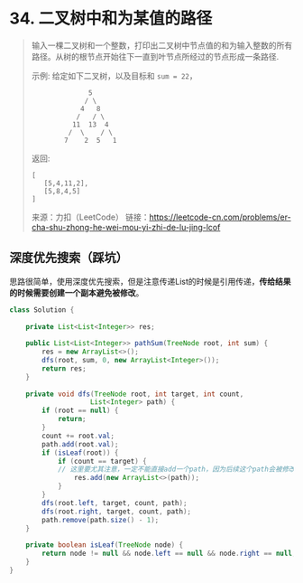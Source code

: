 # 34. 二叉树中和为某值的路径

> 输入一棵二叉树和一个整数，打印出二叉树中节点值的和为输入整数的所有路径。从树的根节点开始往下一直到叶节点所经过的节点形成一条路径.
> 
> 示例:
> 给定如下二叉树，以及目标和 `sum = 22`，
> ```
>               5
>              / \
>             4   8
>            /   / \
>           11  13  4
>          /  \    / \
>         7    2  5   1
> ```
> 返回:
> ```
> [
>    [5,4,11,2],
>    [5,8,4,5]
> ]
> ```
> 来源：力扣（LeetCode）
> 链接：https://leetcode-cn.com/problems/er-cha-shu-zhong-he-wei-mou-yi-zhi-de-lu-jing-lcof

## 深度优先搜索（踩坑）

思路很简单，使用深度优先搜索，但是注意传递List的时候是引用传递，**传给结果的时候需要创建一个副本避免被修改**。

```java
class Solution {
    
    private List<List<Integer>> res;
    
    public List<List<Integer>> pathSum(TreeNode root, int sum) {
        res = new ArrayList<>();
        dfs(root, sum, 0, new ArrayList<Integer>());
        return res;
    }
    
    private void dfs(TreeNode root, int target, int count, 
                    List<Integer> path) {
        if (root == null) {
            return;
        }
        count += root.val;
        path.add(root.val);
        if (isLeaf(root)) {
            if (count == target) {
            // 这里要尤其注意，一定不能直接add一个path，因为后续这个path会被修改！！！
                res.add(new ArrayList<>(path));
            }
        }
        dfs(root.left, target, count, path);
        dfs(root.right, target, count, path);
        path.remove(path.size() - 1);
    }
    
    private boolean isLeaf(TreeNode node) {
        return node != null && node.left == null && node.right == null;
    }
}
```